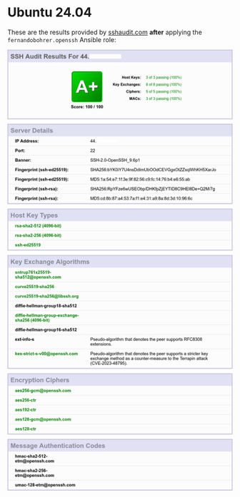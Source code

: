 # Ubuntu 24.04

These are the results provided by [sshaudit.com][01] **after** applying the `fernandobohrer.openssh` Ansible role:

![02]

[01]: https://sshaudit.com/
[02]: https://github.com/fernandobohrer/ansible-role-openssh/blob/assets/docs/ubuntu-2404-after.png?raw=true

